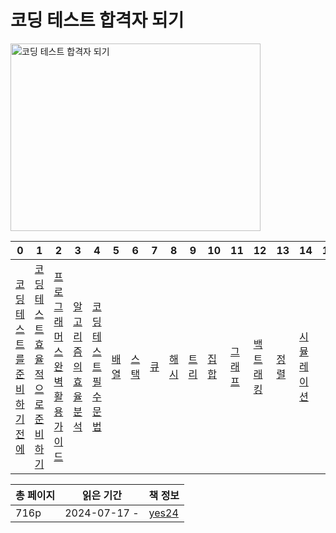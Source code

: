 # 코딩 테스트 합격자 되기

<img src="코딩-테스트-합격자-되기-자바스크립트-편.png" alt="코딩 테스트 합격자 되기" width="400" height="300"/>

| 0                                     | 1                                         | 2                                       | 3                             | 4                             | 5           | 6           | 7         | 8           | 9           | 10          | 11            | 12              | 13          | 14                | 15 | 16 |
|---------------------------------------|-------------------------------------------|-----------------------------------------|-------------------------------|-------------------------------|-------------|-------------|-----------|-------------|-------------|-------------|---------------|-----------------|-------------|-------------------|----|----|
| [코딩 테스트를 준비하기 전에](코딩-테스트를-준비하기-전에.md) | [코딩 테스트 효율적으로 준비하기](코딩-테스트-효율적으로-준비하기.md) | [프로그래머스 완벽 활용 가이드](프로그래머스-완벽-활용-가이드.md) | [알고리즘의 효율 분석](알고리즘의-효율-분석.md) | [코딩테스트 필수 문법](코딩테스트-필수-문법.md) | [배열](배열.md) | [스택](스택.md) | [큐](큐.md) | [해시](해시.md) | [트리](트리.md) | [집합](집합.md) | [그래프](그래프.md) | [백트래킹](백트래킹.md) | [정렬](정렬.md) | [시뮬레이션](시뮬레이션.md) |    |    |

| 총 페이지 | 읽은 기간        | 책 정보                                                   |
|-------|--------------|--------------------------------------------------------|
| 716p  | 2024-07-17 - | [yes24](https://www.yes24.com/Product/Goods/128182419) |